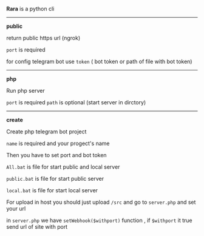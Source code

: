 **Rara** is a python cli

---

**public**

return public https url (ngrok)

`port` is required

for config telegram bot use `token` ( bot token or path of file with bot token)

---

**php**

Run php server

`port` is required
`path` is optional (start server in dirctory)

---

**create**

Create php telegram bot project

`name` is required and your progect's name

Then you have to set port and bot token

`All.bat` is file for start public and local server

`public.bat` is file for start public server

`local.bat` is file for start local server

For upload in host you should just upload `/src` and go to ``server.php`` and set your url

in `server.php` we have `setWebhook($withport)` function , if `$withport` it true send url of site with port
